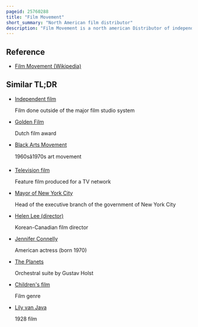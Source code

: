 ```yaml
---
pageid: 25760288
title: "Film Movement"
short_summary: "North American film distributor"
description: "Film Movement is a north american Distributor of independent and foreign Films that is based in new York City founded in 2003."
---
```


## Reference

- [Film Movement (Wikipedia)](https://en.wikipedia.org/?curid=25760288)

## Similar TL;DR

- [Independent film](/tldr/en/independent-film)

  Film done outside of the major film studio system

- [Golden Film](/tldr/en/golden-film)

  Dutch film award

- [Black Arts Movement](/tldr/en/black-arts-movement)

  1960sâ1970s art movement

- [Television film](/tldr/en/television-film)

  Feature film produced for a TV network

- [Mayor of New York City](/tldr/en/mayor-of-new-york-city)

  Head of the executive branch of the government of New York City

- [Helen Lee (director)](/tldr/en/helen-lee-director)

  Korean-Canadian film director

- [Jennifer Connelly](/tldr/en/jennifer-connelly)

  American actress (born 1970)

- [The Planets](/tldr/en/the-planets)

  Orchestral suite by Gustav Holst

- [Children's film](/tldr/en/childrens-film)

  Film genre

- [Lily van Java](/tldr/en/lily-van-java)

  1928 film
